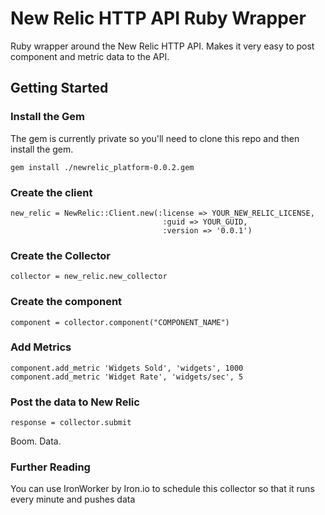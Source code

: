 # New Relic HTTP API Ruby Wrapper

Ruby wrapper around the New Relic HTTP API. Makes it very easy to post component and metric data to the API.


## Getting Started


### Install the Gem

The gem is currently private so you'll need to clone this repo and then install the gem.

    gem install ./newrelic_platform-0.0.2.gem


### Create the client

```
new_relic = NewRelic::Client.new(:license => YOUR_NEW_RELIC_LICENSE,
                                  :guid => YOUR_GUID,
                                  :version => '0.0.1')
```


### Create the Collector

```
collector = new_relic.new_collector
```


### Create the component

```
component = collector.component("COMPONENT_NAME")
```




### Add Metrics

```
component.add_metric 'Widgets Sold', 'widgets', 1000
component.add_metric 'Widget Rate', 'widgets/sec', 5
```



### Post the data to New Relic

```
response = collector.submit
```


Boom. Data.


### Further Reading

You can use IronWorker by Iron.io to schedule this collector so that it runs every minute and pushes data
